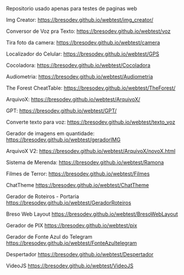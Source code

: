 Repositorio usado apenas para testes de paginas web

Img Creator:
https://bresodev.github.io/webtest/img_creator/
 
Conversor de Voz pra Texto:
https://bresodev.github.io/webtest/voz

Tira foto da camera:
https://bresodev.github.io/webtest/camera

Localizador do Celular:
https://bresodev.github.io/webtest/GPS

Cocoladora:
https://bresodev.github.io/webtest/Cocoladora

Audiometria:
https://bresodev.github.io/webtest/Audiometria

The Forest CheatTable:
https://bresodev.github.io/webtest/TheForest/

ArquivoX:
https://bresodev.github.io/webtest/ArquivoX/

GPT:
https://bresodev.github.io/webtest/GPT/
 
Converte texto para voz:
https://bresodev.github.io/webtest/texto_voz

Gerador de imagens em quantidade: 
https://bresodev.github.io/webtest/geradorIMG

ArquivoX V2:
https://bresodev.github.io/webtest/ArquivoX/novoX.html

Sistema de Merenda:
https://bresodev.github.io/webtest/Ramona

Filmes de Terror:
https://bresodev.github.io/webtest/Filmes
 
ChatTheme
https://bresodev.github.io/webtest/ChatTheme

Gerador de Roteiros - Portaria
https://bresodev.github.io/webtest/GeradorRoteiros
 
Breso Web Layout
https://bresodev.github.io/webtest/BresoWebLayout

Gerador de PIX
https://bresodev.github.io/webtest/pix

Gerador de Fonte Azul do Telegram
https://bresodev.github.io/webtest/FonteAzultelegram

Despertador
https://bresodev.github.io/webtest/Despertador

VideoJS
https://bresodev.github.io/webtest/VideoJS








